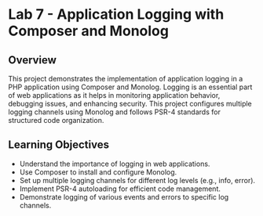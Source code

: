 # Lab 7 - Application Logging with Composer and Monolog

## Overview

This project demonstrates the implementation of application logging in a PHP application using Composer and Monolog. Logging is an essential part of web applications as it helps in monitoring application behavior, debugging issues, and enhancing security. This project configures multiple logging channels using Monolog and follows PSR-4 standards for structured code organization.

## Learning Objectives

- Understand the importance of logging in web applications.
- Use Composer to install and configure Monolog.
- Set up multiple logging channels for different log levels (e.g., info, error).
- Implement PSR-4 autoloading for efficient code management.
- Demonstrate logging of various events and errors to specific log channels.
